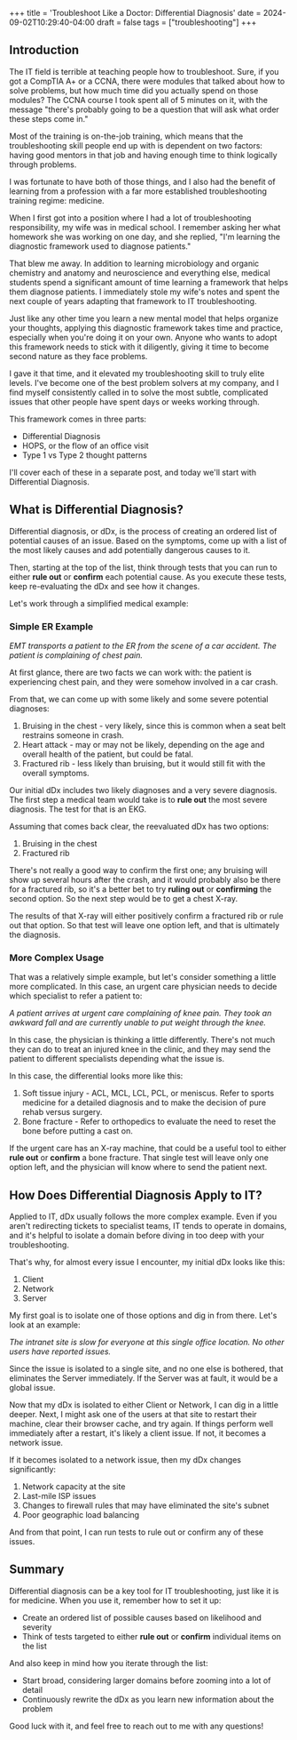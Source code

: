 +++
title = 'Troubleshoot Like a Doctor: Differential Diagnosis'
date = 2024-09-02T10:29:40-04:00
draft = false
tags = ["troubleshooting"]
+++

## Introduction

The IT field is terrible at teaching people how to troubleshoot. Sure, if you got a CompTIA A+ or a CCNA, there were modules that talked about how to solve problems, but how much time did you actually spend on those modules? The CCNA course I took spent all of 5 minutes on it, with the message "there's probably going to be a question that will ask what order these steps come in." 

Most of the training is on-the-job training, which means that the troubleshooting skill people end up with is dependent on two factors: having good mentors in that job and having enough time to think logically through problems.

I was fortunate to have both of those things, and I also had the benefit of learning from a profession with a far more established troubleshooting training regime: medicine.

When I first got into a position where I had a lot of troubleshooting responsibility, my wife was in medical school. I remember asking her what homework she was working on one day, and she replied, "I'm learning the diagnostic framework used to diagnose patients."

That blew me away. In addition to learning microbiology and organic chemistry and anatomy and neuroscience and everything else, medical students spend a significant amount of time learning a framework that helps them diagnose patients. I immediately stole my wife's notes and spent the next couple of years adapting that framework to IT troubleshooting.

Just like any other time you learn a new mental model that helps organize your thoughts, applying this diagnostic framework takes time and practice, especially when you're doing it on your own. Anyone who wants to adopt this framework needs to stick with it diligently, giving it time to become second nature as they face problems.

I gave it that time, and it elevated my troubleshooting skill to truly elite levels. I've become one of the best problem solvers at my company, and I find myself consistently called in to solve the most subtle, complicated issues that other people have spent days or weeks working through.

This framework comes in three parts:
- Differential Diagnosis
- HOPS, or the flow of an office visit
- Type 1 vs Type 2 thought patterns

I'll cover each of these in a separate post, and today we'll start with Differential Diagnosis.

## What is Differential Diagnosis?

Differential diagnosis, or dDx, is the process of creating an ordered list of potential causes of an issue. Based on the symptoms, come up with a list of the most likely causes and add potentially dangerous causes to it.

Then, starting at the top of the list, think through tests that you can run to either **rule out** or **confirm** each potential cause. As you execute these tests, keep re-evaluating the dDx and see how it changes.

Let's work through a simplified medical example:

### Simple ER Example

*EMT transports a patient to the ER from the scene of a car accident. The patient is complaining of chest pain.*

At first glance, there are two facts we can work with: the patient is experiencing chest pain, and they were somehow involved in a car crash.

From that, we can come up with some likely and some severe potential diagnoses:

1. Bruising in the chest - very likely, since this is common when a seat belt restrains someone in crash.
2. Heart attack - may or may not be likely, depending on the age and overall health of the patient, but could be fatal.
3. Fractured rib - less likely than bruising, but it would still fit with the overall symptoms.

Our initial dDx includes two likely diagnoses and a very severe diagnosis. The first step a medical team would take is to **rule out** the most severe diagnosis. The test for that is an EKG.

Assuming that comes back clear, the reevaluated dDx has two options:

1. Bruising in the chest
2. Fractured rib

There's not really a good way to confirm the first one; any bruising will show up several hours after the crash, and it would probably also be there for a fractured rib, so it's a better bet to try **ruling out** or **confirming** the second option. So the next step would be to get a chest X-ray.

The results of that X-ray will either positively confirm a fractured rib or rule out that option. So that test will leave one option left, and that is ultimately the diagnosis.

### More Complex Usage

That was a relatively simple example, but let's consider something a little more complicated. In this case, an urgent care physician needs to decide which specialist to refer a patient to:

*A patient arrives at urgent care complaining of knee pain. They took an awkward fall and are currently unable to put weight through the knee.*

In this case, the physician is thinking a little differently. There's not much they can do to treat an injured knee in the clinic, and they may send the patient to different specialists depending what the issue is.

In this case, the differential looks more like this:

1. Soft tissue injury - ACL, MCL, LCL, PCL, or meniscus. Refer to sports medicine for a detailed diagnosis and to make the decision of pure rehab versus surgery.
2. Bone fracture - Refer to orthopedics to evaluate the need to reset the bone before putting a cast on.

If the urgent care has an X-ray machine, that could be a useful tool to either **rule out** or **confirm** a bone fracture. That single test will leave only one option left, and the physician will know where to send the patient next.

## How Does Differential Diagnosis Apply to IT?

Applied to IT, dDx usually follows the more complex example. Even if you aren't redirecting tickets to specialist teams, IT tends to operate in domains, and it's helpful to isolate a domain before diving in too deep with your troubleshooting.

That's why, for almost every issue I encounter, my initial dDx looks like this:

1. Client
2. Network
3. Server

My first goal is to isolate one of those options and dig in from there. Let's look at an example:

*The intranet site is slow for everyone at this single office location. No other users have reported issues.*

Since the issue is isolated to a single site, and no one else is bothered, that eliminates the Server immediately. If the Server was at fault, it would be a global issue.

Now that my dDx is isolated to either Client or Network, I can dig in a little deeper. Next, I might ask one of the users at that site to restart their machine, clear their browser cache, and try again. If things perform well immediately after a restart, it's likely a client issue. If not, it becomes a network issue.

If it becomes isolated to a network issue, then my dDx changes significantly:

1. Network capacity at the site
2. Last-mile ISP issues
3. Changes to firewall rules that may have eliminated the site's subnet
4. Poor geographic load balancing

And from that point, I can run tests to rule out or confirm any of these issues.

## Summary

Differential diagnosis can be a key tool for IT troubleshooting, just like it is for medicine. When you use it, remember how to set it up:

- Create an ordered list of possible causes based on likelihood and severity
- Think of tests targeted to either **rule out** or **confirm** individual items on the list

And also keep in mind how you iterate through the list:

- Start broad, considering larger domains before zooming into a lot of detail
- Continuously rewrite the dDx as you learn new information about the problem

Good luck with it, and feel free to reach out to me with any questions!